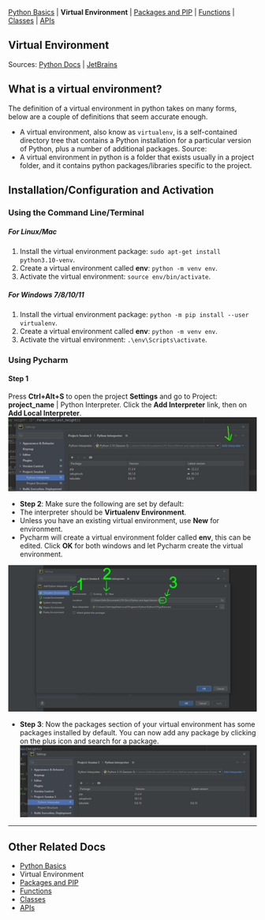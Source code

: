 
[Python Basics](https://github.com/ZackAtama/python_basics) | **Virtual Environment** | [Packages and PIP](https://github.com/ZackAtama/python_basics/tree/dev/pip) | [Functions](https://github.com/ZackAtama/python_basics/tree/dev/functions) | [Classes](https://github.com/ZackAtama/python_basics/tree/dev/classes) |  [APIs](https://github.com/ZackAtama/python_basics/tree/dev/apis)

## Virtual Environment
Sources: [Python Docs](https://docs.python.org/3/tutorial/venv.html#creating-virtual-environments) | [JetBrains](https://www.jetbrains.com/help/pycharm/creating-virtual-environment.html#python_create_virtual_env)

## What is a virtual environment?
The definition of a virtual environment in python takes on many forms, below are a couple of definitions that seem accurate enough.
- A virtual environment, also know as <code>virtualenv</code>, is a self-contained directory tree that contains a Python installation for a particular version of Python, plus a number of additional packages. Source: 
- A virtual environment in python is a folder that exists usually in a project folder, and it contains python packages/libraries specific to the project.

## Installation/Configuration and Activation
### Using the Command Line/Terminal
##### For Linux/Mac
1. Install the virtual environment package: `sudo apt-get install python3.10-venv`.
2. Create a virtual environment called **env**: `python -m venv env`.
3. Activate the virtual environment: `source env/bin/activate`.

##### For Windows 7/8/10/11
1. Install the virtual environment package: `python -m pip install --user virtualenv`.
2. Create a virtual environment called **env**: `python -m venv env`.
3. Activate the virtual environment: `.\env\Scripts\activate`.

### Using Pycharm
#### Step 1
Press **Ctrl+Alt+S** to open the project **Settings** and go to Project: **project_name** | Python Interpreter. Click the **Add Interpreter** link, then on **Add Local Interpreter**.
![Add Interpreter](https://github.com/ZackAtama/python_basics/blob/dev/assets/screenshots/img_0.jpg)

- **Step 2**: Make sure the following are set by default:
 - The interpreter should be **Virtualenv Environment**.
 - Unless you have an existing virtual environment, use **New** for environment.
 - Pycharm will create a virtual environment folder called **env**, this can be edited. Click **OK** for both windows and let Pycharm create the virtual environment.
 
 ![Create Virtual Environment](https://github.com/ZackAtama/python_basics/blob/dev/assets/screenshots/img_1.jpg)

- **Step 3**: Now the packages section of your virtual environment has some packages installed by default. You can now add any package by clicking on the plus icon and search for a package.
![Create Virtual Environment](https://github.com/ZackAtama/python_basics/blob/dev/assets/screenshots/img_2.jpg)

---
## Other Related Docs
- [Python Basics](https://github.com/ZackAtama/python_basics/tree/dev/python_basics)
- Virtual Environment
- [Packages and PIP](https://github.com/ZackAtama/python_basics/tree/dev/pip)
- [Functions](https://github.com/ZackAtama/python_basics/tree/dev/functions)
- [Classes](https://github.com/ZackAtama/python_basics/tree/dev/classes)
- [APIs](https://github.com/ZackAtama/python_basics/tree/dev/apis)